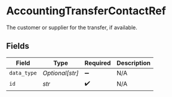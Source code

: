 # AccountingTransferContactRef

The customer or supplier for the transfer, if available.


## Fields

| Field              | Type               | Required           | Description        |
| ------------------ | ------------------ | ------------------ | ------------------ |
| `data_type`        | *Optional[str]*    | :heavy_minus_sign: | N/A                |
| `id`               | *str*              | :heavy_check_mark: | N/A                |
